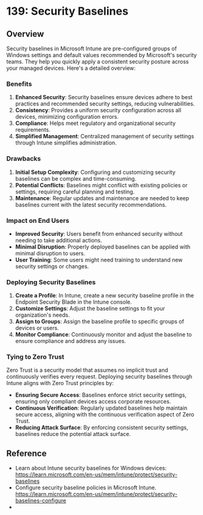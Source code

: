 # 139: Security Baselines

## Overview
Security baselines in Microsoft Intune are pre-configured groups of Windows settings and default values recommended by Microsoft's security teams. They help you quickly apply a consistent security posture across your managed devices. Here's a detailed overview:

### Benefits
1. **Enhanced Security**: Security baselines ensure devices adhere to best practices and recommended security settings, reducing vulnerabilities.
2. **Consistency**: Provides a uniform security configuration across all devices, minimizing configuration errors.
3. **Compliance**: Helps meet regulatory and organizational security requirements.
4. **Simplified Management**: Centralized management of security settings through Intune simplifies administration.

### Drawbacks
1. **Initial Setup Complexity**: Configuring and customizing security baselines can be complex and time-consuming.
2. **Potential Conflicts**: Baselines might conflict with existing policies or settings, requiring careful planning and testing.
3. **Maintenance**: Regular updates and maintenance are needed to keep baselines current with the latest security recommendations.

### Impact on End Users
- **Improved Security**: Users benefit from enhanced security without needing to take additional actions.
- **Minimal Disruption**: Properly deployed baselines can be applied with minimal disruption to users.
- **User Training**: Some users might need training to understand new security settings or changes.

### Deploying Security Baselines
1. **Create a Profile**: In Intune, create a new security baseline profile in the Endpoint Security Blade in the Intune console.
2. **Customize Settings**: Adjust the baseline settings to fit your organization's needs.
3. **Assign to Groups**: Assign the baseline profile to specific groups of devices or users.
4. **Monitor Compliance**: Continuously monitor and adjust the baseline to ensure compliance and address any issues.

### Tying to Zero Trust
Zero Trust is a security model that assumes no implicit trust and continuously verifies every request. Deploying security baselines through Intune aligns with Zero Trust principles by:
- **Ensuring Secure Access**: Baselines enforce strict security settings, ensuring only compliant devices access corporate resources.
- **Continuous Verification**: Regularly updated baselines help maintain secure access, aligning with the continuous verification aspect of Zero Trust.
- **Reducing Attack Surface**: By enforcing consistent security settings, baselines reduce the potential attack surface.

## Reference

* Learn about Intune security baselines for Windows devices: https://learn.microsoft.com/en-us/mem/intune/protect/security-baselines
* Configure security baseline policies in Microsoft Intune. https://learn.microsoft.com/en-us/mem/intune/protect/security-baselines-configure
* 

